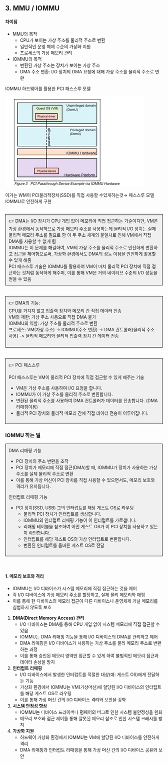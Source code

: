 ## 3. MMU / IOMMU

#### 차이점

- MMU의 목적
    - CPU가 보이는 가상 주소를 물리적 주소로 변환
    - 일반적인 운영 체제 수준의 가상화 지원
    - 프로세스의 가상 메모리 관리
- IOMMU의 목적
    - 변환된 가상 주소는 장치가 보이는 가상 주소
    - DMA 주소 변환: I/O 장치의 DMA 요청에 대해 가상 주소를 물리적 주소로 변환

IOMMU 하드웨어를 활용한 PCI 패스스루 모델

![IOMMU 하드웨어를 활용한 PCI 패스스루 모델](images/pci_path_through.png)

이거는 WM이 PCI물리적장치(SSD)를 직접 사용할 수있게하는것→ 패스스루 모델IOMMU로 안전하게 구현<br><br>

<div style="border: 1px solid black; padding: 10px; background-color: #f0f0f0;">
<aside>
👉 DMA는 I/O 장치가 CPU 개입 없이 메모리에 직접 접근하는 기술이지만, VM은 가상 환경에서 동작하므로 가상 메모리 주소를 사용하는데 물리적 I/O 장치는 실제 물리적 메모리 주소를 필요로 함 이 두 주소 체계의 불일치로 인해 VM에서 직접 DMA를 사용할 수 없게 됨<br>
IOMMU는 이 문제를 해결하여, VM의 가상 주소를 물리적 주소로 안전하게 변환하고 접근을 제어함으로써, 가상화 환경에서도 DMA의 성능 이점을 안전하게 활용할 수 있게 해줌<br>
PCI 패스스루 기술은 IOMMU를 활용하여 VM이 마치 물리적 PCI 장치에 직접 접근하는 것처럼 동작하게 해주며, 이를 통해 VM은 거의 네이티브 수준의 I/O 성능을 얻을 수 있음<br>
</aside> 
</div>
<br><br>

<div style="border: 1px solid black; padding: 10px; background-color: #f0f0f0;">
<aside>
👉 DMA의 기능: <br>CPU를 거치지 않고 입출력 장치와 메모리 간 직접 데이터 전송<br>
VM의 제한: 가상 주소 사용으로 직접 DMA 불가<br>
IOMMU의 역할: 가상 주소를 물리적 주소로 변환<br>
프로세스: VM(가상 주소) -> IOMMU(주소 변환) -> DMA 컨트롤러(물리적 주소 사용) -> 물리적 메모리와 물리적 입출력 장치 간 데이터 전송<br><br>
</aside>
</div>
<br><br>





<div style="border: 1px solid black; padding: 10px; background-color: #f0f0f0;">
👉 PCI 패스스루

PCI 패스스루는 VM이 물리적 PCI 장치에 직접 접근할 수 있게 해주는 기술

- VM은 가상 주소를 사용하여 I/O 요청을 합니다.
- IOMMU가 이 가상 주소를 물리적 주소로 변환합니다.
- 변환된 물리적 주소를 사용하여 DMA 컨트롤러가 데이터를 전송합니다. (DMA 리매핑이용)
- 물리적 PCI 장치와 물리적 메모리 간에 직접 데이터 전송이 이루어집니다.
</div>

### IOMMU  하는 일



<div style="border: 1px solid black; padding: 10px; background-color: #f0f0f0;">
DMA 리매핑 기능  

- PCI 장치의 주소 변환을 조작
- PCI 장치가 메모리에 직접 접근(DMA)할 때, IOMMU가 장치가 사용하는 가상 주소를 실제 물리적 주소로 변환
- 이를 통해 가상 머신이 PCI 장치를 직접 사용할 수 있으면서도, 메모리 보호와 격리가 유지됩니다.

인터럽트 리매핑 기능

- PCI 장치(SSD, USB) 그의 인터럽트를 해당 게스트 OS로 라우팅
    - 물리적 PCI 장치가 인터럽트를 생성합니다.
    - IOMMU의 인터럽트 리매핑 기능이 이 인터럽트를 가로챕니다.
    - 리매핑 테이블을 참조하여 어떤 게스트 OS가 이 PCI 장치를 사용하고 있는지 확인합니다.
    - 인터럽트를 해당 게스트 OS의 가상 인터럽트로 변환합니다.
    - 변환된 인터럽트를 올바른 게스트 OS로 전달
</div>
<br><br>



#### **1. 메모리 보호와 격리**

- IOMMU는 I/O 디바이스가 시스템 메모리에 직접 접근하는 것을 제어
- 각 I/O 디바이스에 가상 메모리 주소를 할당하고, 실제 물리 메모리와 매핑
- 이를 통해 한 디바이스의 메모리 접근이 다른 디바이스나 운영체제 커널 메모리를 침범하지 않도록 보호<br>
1. **DMA(Direct Memory Access) 관리**
    - I/O 디바이스는 DMA를 통해 CPU 개입 없이 시스템 메모리에 직접 접근할 수 있음
    - IOMMU는 DMA 리매핑 기능을 통해 I/O 디바이스의 DMA를 관리하고 제어
    - DMA 리매핑은 I/O 디바이스가 사용하는 가상 주소를 물리 메모리 주소로 변환하는 과정
    - 이를 통해 승인된 메모리 영역만 접근할 수 있게 하여 불법적인 메모리 접근과 데이터 손상을 방지
2. **인터럽트 리매핑**
    - I/O 디바이스에서 발생한 인터럽트를 적절한 대상(예: 게스트 OS)에게 전달하는 기능
    - 가상화 환경에서 IOMMU는 VM(가상머신)에 할당된 I/O 디바이스의 인터럽트를 해당 게스트 OS로 라우팅
    - 이를 통해 가상 머신 간의 I/O 디바이스 격리와 보안을 강화
3. **시스템 안정성 향상**
    - IOMMU는 디바이스 드라이버나 펌웨어의 버그로 인한 시스템 불안정성을 완화
    - 메모리 보호와 접근 제어를 통해 잘못된 메모리 참조로 인한 시스템 크래시를 방지
4. **가상화 지원**
    - 하드웨어 가상화 환경에서 IOMMU는 VM에 할당된 I/O 디바이스를 안전하게 격리
    - DMA 리매핑과 인터럽트 리매핑을 통해 가상 머신 간의 I/O 디바이스 공유와 보안